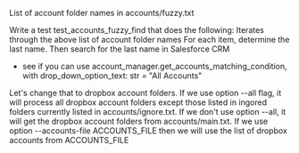 List of account folder names in accounts/fuzzy.txt



Write a test test_accounts_fuzzy_find that does the following:
Iterates through the above list of account folder names
For each item, determine the last name.
Then search for the last name in Salesforce CRM
   - see if you can use account_manager.get_accounts_matching_condition, with drop_down_option_text: str = "All Accounts"

Let's change that to dropbox account folders.
If we use option --all flag, it will process all dropbox account folders except those listed in ingored folders currently listed in accounts/ignore.txt.
If we don't use option --all, it will get the dropbox account folders from accounts/main.txt.
If we use option --accounts-file ACCOUNTS_FILE then we will use the list of dropbox accounts from ACCOUNTS_FILE
